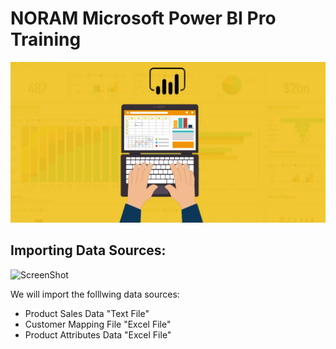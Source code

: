 # NORAM Microsoft Power BI Pro Training
![ScreenShot](Power-BI-DAX.png)

## Importing Data Sources:
![ScreenShot](https://github.com/NavarroAlex/NORAM-Microsoft-Power-BI-Training/blob/main/Data%20Sources.png)

We will import the folllwing data sources:
* Product Sales Data "Text File"
* Customer Mapping File "Excel File"
* Product Attributes Data "Excel File"

